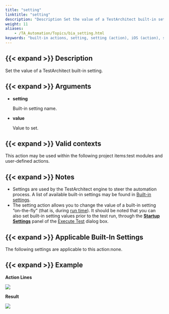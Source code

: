 ```yaml
--- 
title: "setting"
linktitle: "setting"
description: "Description Set the value of a TestArchitect built-in setting. Arguments setting Built-in setting name. value Value to set. Valid contexts This action may be used within the following project items: ..."
weight: 11
aliases: 
    - /TA_Automation/Topics/bia_setting.html
keywords: "built-in actions, setting, setting (action), iOS (action), setting, Android (action), change default settings, adjust settings, alter settings"
---
```


## {{< expand >}} Description

Set the value of a TestArchitect built-in setting.

## {{< expand >}} Arguments

-   **setting**

    Built-in setting name.

-   **value**

    Value to set.


## {{< expand >}} Valid contexts

This action may be used within the following project items:test modules and user-defined actions.

## {{< expand >}} Notes

-   Settings are used by the TestArchitect engine to steer the automation process. A list of available built-in settings may be found in [Built-in settings](/automation-guide/action-based-testing-language/built-in-settings/).
-   The setting action allows you to change the value of a built-in setting “on-the-fly” \(that is, during [run time](/user-guide/support/glossary-of-terms/run-time)\). It should be noted that you can also set built-in setting values prior to the test run, through the [**Startup Settings**](/user-guide/test-execution/startup-settings/creating-a-startup-setting-for-a-built-in-setting) panel of the [Execute Test](/user-guide/test-execution/methods-of-test-execution/configuring-and-running-tests-from-testarchitect-client) dialog box.

## {{< expand >}} Applicable Built-In Settings

The following settings are applicable to this action:none.

## {{< expand >}} Example

**Action Lines**

![](/images/TA_Automation/Images/bia_setting_pgm.png)

**Result**

![](/images/TA_Automation/Images/bia_setting_res.png)



